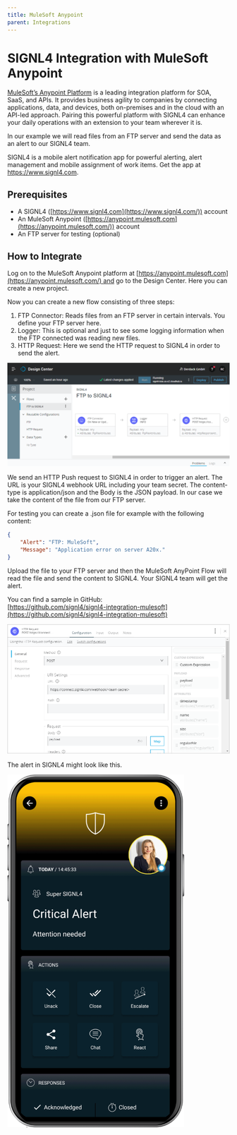 ```yaml
---
title: MuleSoft Anypoint
parent: Integrations
---
```


# SIGNL4 Integration with MuleSoft Anypoint

[MuleSoft’s Anypoint Platform](https://anypoint.mulesoft.com/) is a leading integration platform for SOA, SaaS, and APIs. It provides business agility to companies by connecting applications, data, and devices, both on-premises and in the cloud with an API-led approach. Pairing this powerful platform with SIGNL4 can enhance your daily operations with an extension to your team wherever it is.

In our example we will read files from an FTP server and send the data as an alert to our SIGNL4 team.

SIGNL4 is a mobile alert notification app for powerful alerting, alert management and mobile assignment of work items. Get the app at https://www.signl4.com.

## Prerequisites

- A SIGNL4 ([https://www.signl4.com](https://www.signl4.com/)) account
- An MuleSoft Anypoint ([https://anypoint.mulesoft.com](https://anypoint.mulesoft.com/)) account
- An FTP server for testing (optional)

## How to Integrate

Log on to the MuleSoft Anypoint platform at [https://anypoint.mulesoft.com](https://anypoint.mulesoft.com/) and go to the Design Center. Here you can create a new project.

Now you can create a new flow consisting of three steps:

1. FTP Connector: Reads files from an FTP server in certain intervals. You define your FTP server here.  
2. Logger: This is optional and just to see some logging information when the FTP connected was reading new files.  
3. HTTP Request: Here we send the HTTP request to SIGNL4 in order to send the alert.

![MuleSoft Flow](mulesoft-flow.png)

We send an HTTP Push request to SIGNL4 in order to trigger an alert. The URL is your SIGNL4 webhook URL including your team secret. The content-type is application/json and the Body is the JSON payload. In our case we take the content of the file from our FTP server.

For testing you can create a .json file for example with the following content:

```json
{
    "Alert": "FTP: MuleSoft",
    "Message": "Application error on server A20x."
}
```

Upload the file to your FTP server and then the MuleSoft AnyPoint Flow will read the file and send the content to SIGNL4. Your SIGNL4 team will get the alert.

You can find a sample in GitHub:  
[https://github.com/signl4/signl4-integration-mulesoft](https://github.com/signl4/signl4-integration-mulesoft)

![MuleSoft HTTP Request](mulesoft-http-request.png)

The alert in SIGNL4 might look like this.

![SIGNL4 Alert](signl4-alert.png)
